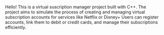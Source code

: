 Hello!
This is a virtual suscription manager project built with C++. 
The project aims to simulate the process of creating and managing virtual subscription accounts for services like Netflix or Disney+
Users can register accounts, link them to debit or credit cards, and manage their subscriptions efficiently.
